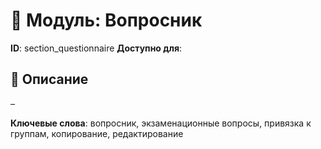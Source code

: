 # 📘 Модуль: Вопросник
**ID**: section_questionnaire
**Доступно для**: 

## 📝 Описание
–

**Ключевые слова**: вопросник, экзаменационные вопросы, привязка к группам, копирование, редактирование
